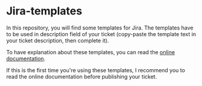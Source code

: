 # Jira-templates

In this repository, you will find some templates for Jira. The templates have to be used in description field of your ticket (copy-paste the template text in your ticket description, then complete it).   

To have explanation about these templates, you can read the [online documentation](https://github.com/VianneyDoleans/Jira-templates/wiki).

If this is the first time you're using these templates, I recommend you to read the online documentation before publishing your ticket.
